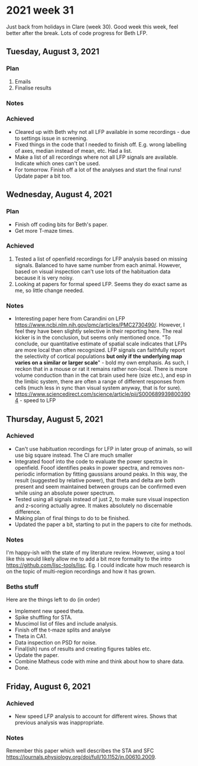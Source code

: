 # 2021 week 31

Just back from holidays in Clare (week 30). Good week this week, feel better after the break.
Lots of code progress for Beth LFP.

## Tuesday, August 3, 2021


### Plan

1. Emails
2. Finalise results

### Notes

### Achieved

- Cleared up with Beth why not all LFP available in some recordings - due to settings issue in screening.
- Fixed things in the code that I needed to finish off. E.g. wrong labelling of axes, median instead of mean, etc. Had a list.
- Make a list of all recordings where not all LFP signals are available. Indicate which ones can't be used.
- For tomorrow. Finish off a lot of the analyses and start the final runs! Update paper a bit too.

## Wednesday, August 4, 2021

### Plan

- Finish off coding bits for Beth's paper.
- Get more T-maze times.

### Achieved

1. Tested a list of openfield recordings for LFP analysis based on missing signals. Balanced to have same number from each animal. However, based on visual inspection can't use lots of the habituation data because it is very noisy.
2. Looking at papers for formal speed LFP. Seems they do exact same as me, so little change needed.

### Notes

- Interesting paper here from Carandini on LFP https://www.ncbi.nlm.nih.gov/pmc/articles/PMC2730490/. However, I feel they have been slightly selective in their reporting here. The real kicker is in the conclusion, but seems only mentioned once. "To conclude, our quantitative estimate of spatial scale indicates that LFPs are more local than often recognized. LFP signals can faithfully report the selectivity of cortical populations **but only if the underlying map varies on a similar or larger scale**" - bold my own emphasis. As such, I reckon that in a mouse or rat it remains rather non-local. There is more volume conduction than in the cat brain used here (size etc.), and esp in the limbic system, there are often a range of different responses from cells (much less in sync than visual system anyway, that is for sure).
- https://www.sciencedirect.com/science/article/pii/S0006899398003904 - speed to LFP

## Thursday, August 5, 2021

### Achieved

- Can't use habituation recordings for LFP in later group of animals, so will use big square instead. The CI are much smaller
- Integrated fooof into the code to evaluate the power spectra in openfield. Fooof identifies peaks in power spectra, and removes non-periodic information by fitting gaussians around peaks. In this way, the result (suggested by relative power), that theta and delta are both present and seem maintained between groups can be confirmed even while using an absolute power spectrum.
- Tested using all signals instead of just 2, to make sure visual inspection and z-scoring actually agree. It makes absolutely no discernable difference.
- Making plan of final things to do to be finished.
- Updated the paper a bit, starting to put in the papers to cite for methods.

### Notes

I'm happy-ish with the state of my literature review. However, using a tool like this would likely allow me to add a bit more formality to the intro https://github.com/lisc-tools/lisc. Eg. I could indicate how much research is on the topic of multi-region recordings and how it has grown.

### Beths stuff

Here are the things left to do (in order)
- Implement new speed theta.
- Spike shuffling for STA.
- Muscimol list of files and include analysis.
- Finish off the t-maze splits and analyse
- Theta in CA1.
- Data inspection on PSD for noise.
- Final(ish) runs of results and creating figures tables etc.
- Update the paper.
- Combine Matheus code with mine and think about how to share data.
- Done.

## Friday, August 6, 2021

### Achieved

- New speed LFP analysis to account for different wires. Shows that previous analysis was inappropriate.

### Notes

Remember this paper which well describes the STA and SFC https://journals.physiology.org/doi/full/10.1152/jn.00610.2009.

